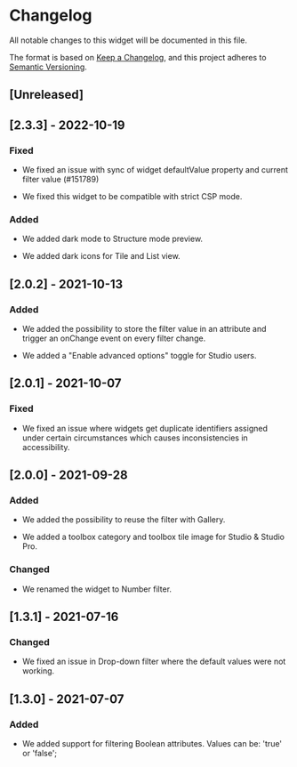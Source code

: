 # Changelog

All notable changes to this widget will be documented in this file.

The format is based on [Keep a Changelog](https://keepachangelog.com/en/1.0.0/), and this project adheres to [Semantic Versioning](https://semver.org/spec/v2.0.0.html).

## [Unreleased]

## [2.3.3] - 2022-10-19

### Fixed

-   We fixed an issue with sync of widget defaultValue property and current filter value (#151789)

-   We fixed this widget to be compatible with strict CSP mode.

### Added

-   We added dark mode to Structure mode preview.

-   We added dark icons for Tile and List view.

## [2.0.2] - 2021-10-13

### Added

-   We added the possibility to store the filter value in an attribute and trigger an onChange event on every filter change.

-   We added a "Enable advanced options" toggle for Studio users.

## [2.0.1] - 2021-10-07

### Fixed

-   We fixed an issue where widgets get duplicate identifiers assigned under certain circumstances which causes inconsistencies in accessibility.

## [2.0.0] - 2021-09-28

### Added

-   We added the possibility to reuse the filter with Gallery.

-   We added a toolbox category and toolbox tile image for Studio & Studio Pro.

### Changed

-   We renamed the widget to Number filter.

## [1.3.1] - 2021-07-16

### Changed

-   We fixed an issue in Drop-down filter where the default values were not working.

## [1.3.0] - 2021-07-07

### Added

-   We added support for filtering Boolean attributes. Values can be: 'true' or 'false';
